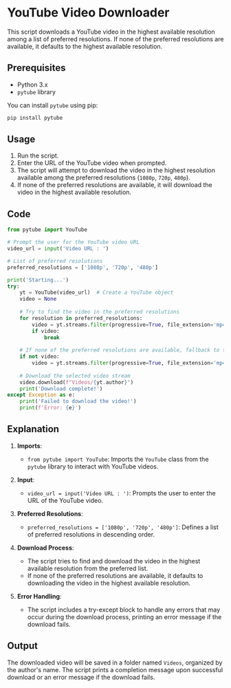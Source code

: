 # YouTube Video Downloader

This script downloads a YouTube video in the highest available resolution among a list of preferred resolutions. If none of the preferred resolutions are available, it defaults to the highest available resolution.

## Prerequisites

- Python 3.x
- `pytube` library

You can install `pytube` using pip:

```sh
pip install pytube
```

## Usage

1. Run the script.
2. Enter the URL of the YouTube video when prompted.
3. The script will attempt to download the video in the highest resolution available among the preferred resolutions (`1080p`, `720p`, `480p`).
4. If none of the preferred resolutions are available, it will download the video in the highest available resolution.

## Code

```python
from pytube import YouTube

# Prompt the user for the YouTube video URL
video_url = input('Video URL : ')

# List of preferred resolutions
preferred_resolutions = ['1080p', '720p', '480p']

print('Starting...')
try:
    yt = YouTube(video_url)  # Create a YouTube object
    video = None
    
    # Try to find the video in the preferred resolutions
    for resolution in preferred_resolutions:
        video = yt.streams.filter(progressive=True, file_extension='mp4', res=resolution).first()
        if video:
            break
    
    # If none of the preferred resolutions are available, fallback to the highest available resolution
    if not video:
        video = yt.streams.filter(progressive=True, file_extension='mp4').order_by('resolution').desc().first()
    
    # Download the selected video stream
    video.download(f"Videos/{yt.author}")
    print('Download complete!')
except Exception as e:
    print('Failed to download the video!')
    print(f'Error: {e}')
```

## Explanation

1. **Imports**:
    - `from pytube import YouTube`: Imports the `YouTube` class from the `pytube` library to interact with YouTube videos.

2. **Input**:
    - `video_url = input('Video URL : ')`: Prompts the user to enter the URL of the YouTube video.

3. **Preferred Resolutions**:
    - `preferred_resolutions = ['1080p', '720p', '480p']`: Defines a list of preferred resolutions in descending order.

4. **Download Process**:
    - The script tries to find and download the video in the highest available resolution from the preferred list.
    - If none of the preferred resolutions are available, it defaults to downloading the video in the highest available resolution.

5. **Error Handling**:
    - The script includes a try-except block to handle any errors that may occur during the download process, printing an error message if the download fails.

## Output

The downloaded video will be saved in a folder named `Videos`, organized by the author's name. The script prints a completion message upon successful download or an error message if the download fails.
